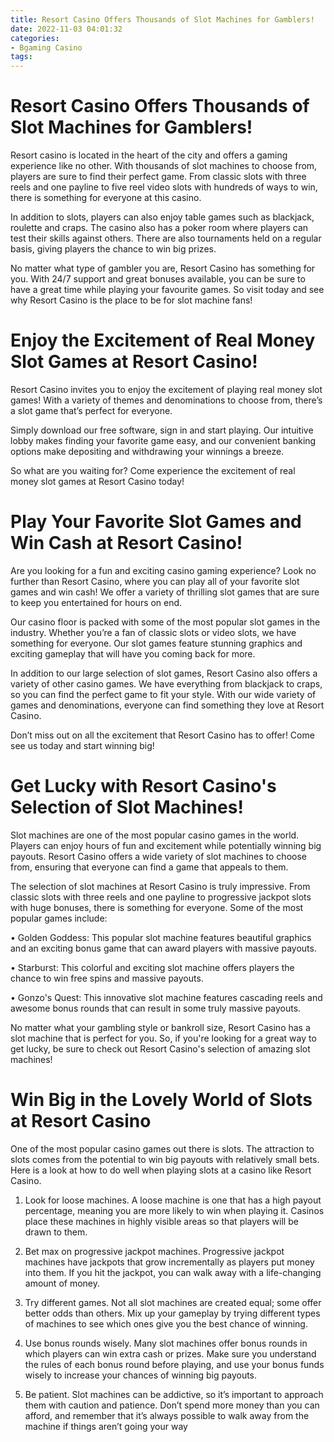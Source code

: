 ```yaml
---
title: Resort Casino Offers Thousands of Slot Machines for Gamblers!
date: 2022-11-03 04:01:32
categories:
- Bgaming Casino
tags:
---
```



#  Resort Casino Offers Thousands of Slot Machines for Gamblers!

Resort casino is located in the heart of the city and offers a gaming experience like no other. With thousands of slot machines to choose from, players are sure to find their perfect game. From classic slots with three reels and one payline to five reel video slots with hundreds of ways to win, there is something for everyone at this casino.

In addition to slots, players can also enjoy table games such as blackjack, roulette and craps. The casino also has a poker room where players can test their skills against others. There are also tournaments held on a regular basis, giving players the chance to win big prizes.

No matter what type of gambler you are, Resort Casino has something for you. With 24/7 support and great bonuses available, you can be sure to have a great time while playing your favourite games. So visit today and see why Resort Casino is the place to be for slot machine fans!

#  Enjoy the Excitement of Real Money Slot Games at Resort Casino!

Resort Casino invites you to enjoy the excitement of playing real money slot games! With a variety of themes and denominations to choose from, there’s a slot game that’s perfect for everyone.

Simply download our free software, sign in and start playing. Our intuitive lobby makes finding your favorite game easy, and our convenient banking options make depositing and withdrawing your winnings a breeze.

So what are you waiting for? Come experience the excitement of real money slot games at Resort Casino today!

#  Play Your Favorite Slot Games and Win Cash at Resort Casino!

Are you looking for a fun and exciting casino gaming experience? Look no further than Resort Casino, where you can play all of your favorite slot games and win cash! We offer a variety of thrilling slot games that are sure to keep you entertained for hours on end.

Our casino floor is packed with some of the most popular slot games in the industry. Whether you’re a fan of classic slots or video slots, we have something for everyone. Our slot games feature stunning graphics and exciting gameplay that will have you coming back for more.

In addition to our large selection of slot games, Resort Casino also offers a variety of other casino games. We have everything from blackjack to craps, so you can find the perfect game to fit your style. With our wide variety of games and denominations, everyone can find something they love at Resort Casino.

Don’t miss out on all the excitement that Resort Casino has to offer! Come see us today and start winning big!

#  Get Lucky with Resort Casino's Selection of Slot Machines!

Slot machines are one of the most popular casino games in the world. Players can enjoy hours of fun and excitement while potentially winning big payouts. Resort Casino offers a wide variety of slot machines to choose from, ensuring that everyone can find a game that appeals to them.

The selection of slot machines at Resort Casino is truly impressive. From classic slots with three reels and one payline to progressive jackpot slots with huge bonuses, there is something for everyone. Some of the most popular games include:

• Golden Goddess: This popular slot machine features beautiful graphics and an exciting bonus game that can award players with massive payouts.

• Starburst: This colorful and exciting slot machine offers players the chance to win free spins and massive payouts.

• Gonzo's Quest: This innovative slot machine features cascading reels and awesome bonus rounds that can result in some truly massive payouts.

No matter what your gambling style or bankroll size, Resort Casino has a slot machine that is perfect for you. So, if you're looking for a great way to get lucky, be sure to check out Resort Casino's selection of amazing slot machines!

#  Win Big in the Lovely World of Slots at Resort Casino

One of the most popular casino games out there is slots. The attraction to slots comes from the potential to win big payouts with relatively small bets. Here is a look at how to do well when playing slots at a casino like Resort Casino.

1. Look for loose machines. A loose machine is one that has a high payout percentage, meaning you are more likely to win when playing it. Casinos place these machines in highly visible areas so that players will be drawn to them.

2. Bet max on progressive jackpot machines. Progressive jackpot machines have jackpots that grow incrementally as players put money into them. If you hit the jackpot, you can walk away with a life-changing amount of money.

3. Try different games. Not all slot machines are created equal; some offer better odds than others. Mix up your gameplay by trying different types of machines to see which ones give you the best chance of winning.

4. Use bonus rounds wisely. Many slot machines offer bonus rounds in which players can win extra cash or prizes. Make sure you understand the rules of each bonus round before playing, and use your bonus funds wisely to increase your chances of winning big payouts.

5. Be patient. Slot machines can be addictive, so it’s important to approach them with caution and patience. Don’t spend more money than you can afford, and remember that it’s always possible to walk away from the machine if things aren’t going your way